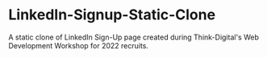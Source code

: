 # LinkedIn-Signup-Static-Clone
A static clone of LinkedIn Sign-Up page created during Think-Digital's Web Development Workshop for 2022 recruits.
